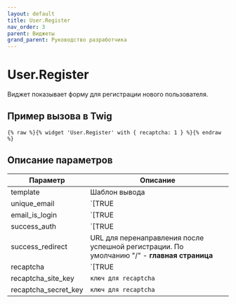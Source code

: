 ```yaml
---
layout: default
title: User.Register
nav_order: 3
parent: Виджеты
grand_parent: Руководство разработчика
---
```


# User.Register

Виджет показывает форму для регистрации нового пользователя.

## Пример вызова в Twig

	{% raw %}{% widget 'User.Register' with { recaptcha: 1 } %}{% endraw %}
 

## Описание параметров

Параметр | Описание
---|---
template|Шаблон вывода
unique_email|`[TRUE|FALSE]` Для каждого пользователя должен быть уникальный e-mail. По умолчанию **FALSE**
email_is_login|`[TRUE|FALSE]` Использовать e-mail как имя пользователя. По умолчанию **FALSE**
success_auth|`[TRUE|FALSE]` Автоматическая автроризация после успешной регистрации. По умолчанию **TRUE**
success_redirect|URL для перенаправления после успешной регистрации. По умолчанию "/" - **главная страница**
recaptcha|`[TRUE|FALSE]` Показать Google Recaptcha. По умолчанию **FALSE**
recaptcha_site_key|`ключ для recaptcha`
recaptcha_secret_key|`ключ для recaptcha`